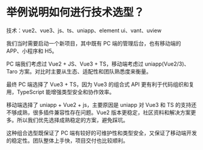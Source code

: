 # 举例说明如何进行技术选型？

技术：vue2、vue3、js、ts、uniapp、element ui、vant、uview

我们当时需要启动一个新项目，其中既有 PC 端的管理后台，也有移动端的 APP、小程序和 H5。

PC 端我们考虑过 Vue2 + JS、Vue3 + TS，移动端考虑过 uniapp(Vue2/3)、Taro 方案。对比时主要从生态、适配性和团队熟悉度来衡量。

最终 PC 端选择了 Vue3 + TS，因为 Vue3 的组合式 API 更有利于代码组织和复用，TypeScript 能增强类型安全和协作效率。

移动端选择了 uniapp + Vue2 + js，主要原因是 uniapp 对 Vue3 和 TS 的支持还不够成熟，很多插件兼容性存在问题。Vue2 版本更稳定，社区资料和解决方案更多。所以我们优先选择成熟稳定的方案，避免踩坑。

这种组合选型既保证了 PC 端有较好的可维护性和类型安全，又保证了移动端开发的稳定性。团队整体上手快，项目交付也比较顺利。